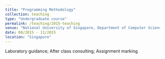 ```yaml
---
title: "Programming Methodology"
collection: teaching
type: "Undergraduate course"
permalink: /teaching/2015-teaching
venue: "National University of Singapore, Department of Computer Science"
date: 08/2015 - 11/2015
location: "Singapore"
---
```


Laboratory guidance; After class consulting; Assignment marking
